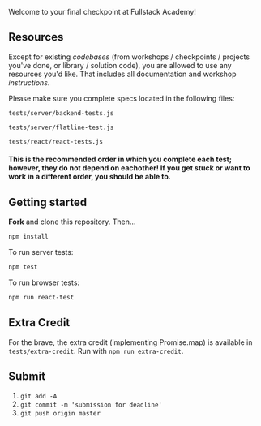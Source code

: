 Welcome to your final checkpoint at Fullstack Academy!

## Resources

Except for existing *codebases* (from workshops / checkpoints / projects you've done, or library / solution code), you are allowed to use any resources you'd like. That includes all documentation and workshop *instructions*.

Please make sure you complete specs located in the following files:

`tests/server/backend-tests.js`

`tests/server/flatline-test.js`

`tests/react/react-tests.js`

#### This is the recommended order in which you complete each test; however, they do not depend on eachother! If you get stuck or want to work in a different order, you should be able to.

## Getting started

**Fork** and clone this repository. Then...

```bash
npm install
```

To run server tests:

```bash
npm test
```

To run browser tests:

```bash
npm run react-test
```

## Extra Credit

For the brave, the extra credit (implementing Promise.map) is available in `tests/extra-credit`. Run with `npm run extra-credit`.

## Submit

1. `git add -A`
2. `git commit -m 'submission for deadline'`
3. `git push origin master`
